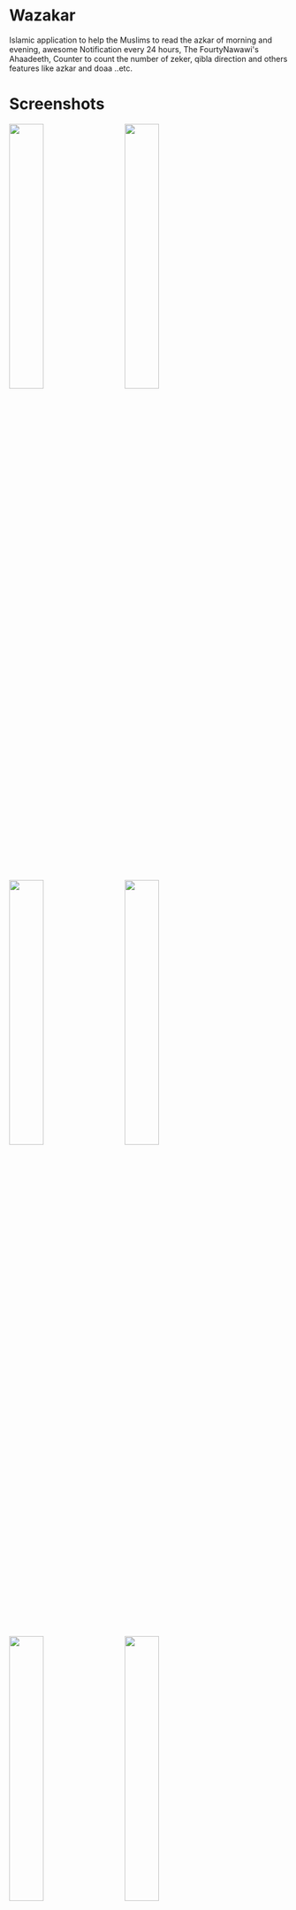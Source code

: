 # Wazakar
Islamic application to help the Muslims to read the azkar of morning and evening, awesome Notification every 24 hours, The FourtyNawawi's Ahaadeeth,
Counter to count the number of zeker, qibla direction and others features like azkar and doaa ..etc.

# Screenshots 
<div>

<img src = "https://github.com/hamza94max/Wazaker/assets/54688005/9197cf92-87fe-44ec-8412-b2a01ecdf163" width = 35%>
  <img width ="5%"/> 
<img src = "https://github.com/hamza94max/Wazaker/assets/54688005/dbdcaf30-db1b-4fe2-971e-43bff3c53cde" width = 35%>
</div>

<div>
<img src = "https://github.com/hamza94max/Wazaker/assets/54688005/409edd35-20d9-48f1-832b-ecef9fdb70c4" width = 35%>
  <img width ="5%"/> 
  
<img src = "https://github.com/hamza94max/Wazaker/assets/54688005/fa9e5fb9-235a-4ebd-bc9b-a8ada888e423" width = 35%>
</div>


<div>
<img src = "https://github.com/hamza94max/Wazaker/assets/54688005/89865642-6e4d-4fe6-b6dd-20eb67530677" width = 35%>
  <img width ="5%"/> 
  
  <img src = "https://github.com/hamza94max/Wazaker/assets/54688005/662205cc-a6e7-40d8-956a-612a9bf709e1)" width = 35%>
</div>


## Architecture

The architecture of this application relies and complies with the following points below:
- __Clean Architecture__ into 3 layers ui, data, domain
- __A single-activity architecture__ using the Navigation Components to manage fragment operations.
- __Pattern Model-View-ViewModel (MVVM)__ which facilitates a separation of development of the graphical user interface.
- __Android architecture components__ which help to keep the application robust, testable, and maintainable.

![Capture](https://github.com/hamza94max/Foody/assets/54688005/d2f03de3-fee0-464d-a789-6c268f5d1dc8)

# Languages and Tools

* [Kotlin](https://kotlinlang.org/) - official programming language for Android development .
* [Hilt](https://developer.android.com/training/dependency-injection/hilt-android) - dependency injection library .
* [Coroutines](https://kotlinlang.org/docs/reference/coroutines-overview.html) - for asynchronous programming .
* [Android Architecture Components](https://developer.android.com/topic/libraries/architecture) - Collection of libraries that help you design robust, testable, and maintainable apps.
  - [ViewModel](https://developer.android.com/topic/libraries/architecture/viewmodel) - Stores UI-related data that isn't destroyed on UI changes. 
  - [Navigation Components](https://developer.android.com/guide/navigation) - the interactions that allow users to navigate across, into, and back out from the different pieces of content within your app
* [Fragment](https://developer.android.com/guide/components/fragments)
* [View Binding](https://developer.android.com/topic/libraries/view-binding) - more easily write code that interacts with views.
* [LeakCanary](https://square.github.io/leakcanary) - memory leak detection library for Android.
* [detekt](https://github.com/detekt/detekt) - static code analysis for Kotlin.


# Tools && Langauages
- Kotlin 
- Navigation Components
- WorkManager
- Push Notifications 
- Qibla Library : [Qibla direction library](https://github.com/hassaanjamil/hj-android-lib-qibla-direction) 
- SharedPreferences
- Dark theme 
- Clean Code 

# How to install and run the project
You can download the app from release section 

# Contributors 
- Author: [Hamza](https://github.com/hamza94max)
- Maintainer: [Mo3ta](https://github.com/MahmoudMabrok)











